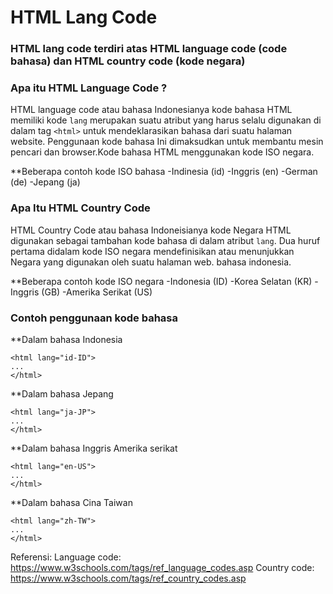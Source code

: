 # HTML Lang Code
### HTML lang code terdiri atas HTML language code (code bahasa) dan HTML country code (kode negara)

### Apa itu HTML Language Code ?

HTML language code atau bahasa Indonesianya kode bahasa HTML memiliki kode ```lang``` merupakan suatu atribut yang harus selalu digunakan
di dalam tag ```<html>``` untuk mendeklarasikan bahasa dari suatu halaman website. Penggunaan kode bahasa Ini dimaksudkan untuk membantu
mesin pencari dan browser.Kode bahasa HTML menggunakan kode ISO negara.

**Beberapa contoh kode ISO bahasa
-Indinesia (id)
-Inggris (en)
-German (de)
-Jepang (ja)


### Apa Itu HTML Country Code 
HTML Country Code atau bahasa Indoneisianya kode Negara HTML digunakan sebagai tambahan kode bahasa di dalam atribut ```lang```.
Dua huruf pertama didalam kode ISO negara mendefinisikan atau menunjukkan Negara yang digunakan oleh suatu halaman web.
bahasa indonesia.

**Beberapa contoh kode ISO negara
-Indonesia (ID)
-Korea Selatan (KR)
-Inggris (GB)
-Amerika Serikat (US)

### Contoh penggunaan kode bahasa

**Dalam bahasa Indonesia
```
<html lang="id-ID">
...
</html>
```

**Dalam bahasa Jepang
```
<html lang="ja-JP">
...
</html>
```

**Dalam bahasa Inggris Amerika serikat
```
<html lang="en-US">
...
</html>
```

**Dalam bahasa Cina Taiwan
```
<html lang="zh-TW">
...
</html>
```

Referensi: 
Language code: https://www.w3schools.com/tags/ref_language_codes.asp 
Country code: https://www.w3schools.com/tags/ref_country_codes.asp

